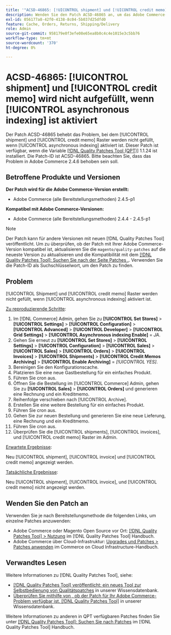 ```yaml
---
title: '"ACSD-46865: [!UICONTROL shipment] und [!UICONTROL credit memo] wird nicht aufgefüllt, wenn [!UICONTROL asynchronous indexing] ist aktiviert'''
description: Wenden Sie den Patch ACSD-46865 an, um das Adobe Commerce-Problem zu beheben, bei dem [!UICONTROL shipment] und [!UICONTROL credit memo] Raster werden nicht gefüllt, wenn [!UICONTROL asynchronous indexing] aktiviert ist.
exl-id: 056177a8-42f0-4138-8c04-5b037d25dfd0
feature: Cache, Orders, Returns, Shipping/Delivery
role: Admin
source-git-commit: 958179e0f3efe08e65ea8b0c4c4e1015e3c5bb76
workflow-type: tm+mt
source-wordcount: '370'
ht-degree: 0%

---
```


# ACSD-46865: [!UICONTROL shipment] und [!UICONTROL credit memo] wird nicht aufgefüllt, wenn [!UICONTROL asynchronous indexing] ist aktiviert

Der Patch ACSD-46865 behebt das Problem, bei dem [!UICONTROL shipment] und [!UICONTROL credit memo] Raster werden nicht gefüllt, wenn [!UICONTROL asynchronous indexing] aktiviert ist. Dieser Patch ist verfügbar, wenn die Variable [[!DNL Quality Patches Tool (QPT)]](/help/announcements/adobe-commerce-announcements/magento-quality-patches-released-new-tool-to-self-serve-quality-patches.md) 1.1.24 ist installiert. Die Patch-ID ist ACSD-46865. Bitte beachten Sie, dass das Problem in Adobe Commerce 2.4.6 behoben sein soll.

## Betroffene Produkte und Versionen

**Der Patch wird für die Adobe Commerce-Version erstellt:**

* Adobe Commerce (alle Bereitstellungsmethoden) 2.4.5-p1

**Kompatibel mit Adobe Commerce-Versionen:**

* Adobe Commerce (alle Bereitstellungsmethoden) 2.4.4 - 2.4.5-p1

>[!NOTE]
>
>Der Patch kann für andere Versionen mit neuen [!DNL Quality Patches Tool] veröffentlicht. Um zu überprüfen, ob der Patch mit Ihrer Adobe Commerce-Version kompatibel ist, aktualisieren Sie die `magento/quality-patches` auf die neueste Version zu aktualisieren und die Kompatibilität mit dem [[!DNL Quality Patches Tool]: Suchen Sie nach der Seite Patches .](https://experienceleague.adobe.com/tools/commerce-quality-patches/index.html). Verwenden Sie die Patch-ID als Suchschlüsselwort, um den Patch zu finden.

## Problem

[!UICONTROL Shipment] und [!UICONTROL credit memo] Raster werden nicht gefüllt, wenn [!UICONTROL asynchronous indexing] aktiviert ist.

<u>Zu reproduzierende Schritte</u>:

1. Im [!DNL Commerce] Admin, gehen Sie zu **[!UICONTROL Set Stores]** > **[!UICONTROL Settings]** > **[!UICONTROL Configuration]** > **[!UICONTROL Advanced]** > **[!UICONTROL Developer]** > **[!UICONTROL Grid Settings]** > **[!UICONTROL Asynchronous indexing Enable]** = *JA*.
2. Gehen Sie erneut zu **[!UICONTROL Set Stores]** > **[!UICONTROL Settings]** > **[!UICONTROL Configuration]** > **[!UICONTROL Sales]** > **[!UICONTROL Sales]** > **[!UICONTROL Orders]** > **[!UICONTROL Invoices]** > **[!UICONTROL Shipments]** > **[!UICONTROL Credit Memos Archiving]** > **[!UICONTROL Enable Archiving]** = *[!UICONTROL YES]*.
3. Bereinigen Sie den Konfigurationscache.
4. Platzieren Sie eine neue Gastbestellung für ein einfaches Produkt.
5. Führen Sie cron aus.
6. Öffnen Sie die Bestellung im [!UICONTROL Commerce] Admin, gehen Sie zu **[!UICONTROL Sales]** > **[!UICONTROL Orders]** und generieren eine Rechnung und ein Kreditmemo.
7. Reihenfolge verschieben nach [!UICONTROL Archive].
8. Erstellen Sie eine weitere Bestellung für ein einfaches Produkt.
9. Führen Sie cron aus.
10. Gehen Sie zur neuen Bestellung und generieren Sie eine neue Lieferung, eine Rechnung und ein Kreditmemo.
11. Führen Sie cron aus.
12. Überprüfen Sie die [!UICONTROL shipments], [!UICONTROL invoices], und [!UICONTROL credit memo] Raster im Admin.

<u>Erwartete Ergebnisse</u>:

Neu [!UICONTROL shipment], [!UICONTROL invoice] und [!UICONTROL credit memo] angezeigt werden.

<u>Tatsächliche Ergebnisse</u>:

Neu [!UICONTROL shipment], [!UICONTROL invoice], und [!UICONTROL credit memo] nicht angezeigt werden.

## Wenden Sie den Patch an

Verwenden Sie je nach Bereitstellungsmethode die folgenden Links, um einzelne Patches anzuwenden:

* Adobe Commerce oder Magento Open Source vor Ort: [[!DNL Quality Patches Tool] > Nutzung](https://experienceleague.adobe.com/docs/commerce-operations/tools/quality-patches-tool/usage.html) im [!DNL Quality Patches Tool] Handbuch.
* Adobe Commerce über Cloud-Infrastruktur: [Upgrades und Patches > Patches anwenden](https://experienceleague.adobe.com/docs/commerce-cloud-service/user-guide/develop/upgrade/apply-patches.html) im Commerce on Cloud Infrastructure-Handbuch.

## Verwandtes Lesen

Weitere Informationen zu [!DNL Quality Patches Tool], siehe:

* [[!DNL Quality Patches Tool] veröffentlicht: ein neues Tool zur Selbstbedienung von Qualitätspatches](/help/announcements/adobe-commerce-announcements/magento-quality-patches-released-new-tool-to-self-serve-quality-patches.md) in unserer Wissensdatenbank.
* [Überprüfen Sie mithilfe von , ob der Patch für Ihr Adobe Commerce-Problem verfügbar ist. [!DNL Quality Patches Tool]](/help/support-tools/patches-available-in-qpt-tool/check-patch-for-magento-issue-with-magento-quality-patches.md) in unserer Wissensdatenbank.

Weitere Informationen zu anderen in QPT verfügbaren Patches finden Sie unter [[!DNL Quality Patches Tool]: Suchen Sie nach Patches](https://experienceleague.adobe.com/tools/commerce-quality-patches/index.html) im [!DNL Quality Patches Tool] Handbuch.
